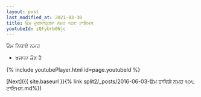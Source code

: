 ```yaml
---
layout: post
last_modified_at: 2021-03-30
title: ਓਮ ਦੁਰਲਾਬ੍ਹਯਾ ਨਮਹ ੧੦੮ ਟਾਇਮਸ
youtubeId: zQfybrb0Njc
---
```

 
 
 ਓਮ ਨਿਧਾਏ ਨਮਹ  
 
 -  ਖਜਾਨਾ ਕੌਣ ਹੈ 
 
  
 
  
 
 
 
 
 
 


{% include youtubePlayer.html id=page.youtubeId %}
 
[Next]({{ site.baseurl }}{% link  split2/_posts/2016-06-03-ਓਮ ਹਾਵਿਸ਼ੇ ਨਮਹ ੧੦੮ ਟਾਇਮਸ.md%})
 

